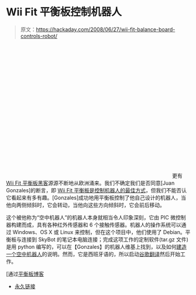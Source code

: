 # Wii Fit 平衡板控制机器人

> 原文：<https://hackaday.com/2008/06/27/wii-fit-balance-board-controls-robot/>

<object width="450" height="364"><param name="movie" value="http://www.youtube.com/v/5_W9StajjJI&amp;hl=en&amp;rel=0&amp;color1=0x3a3a3a&amp;color2=0x999999"></object> 
更有 [Wii Fit 平衡板黑客](http://www.hackaday.com/2008/06/13/wii-fit-world-of-warcraft/)源源不断地从欧洲涌来。我们不确定我们是否同意[Juan Gonzales]的断言，即 [Wii Fit 平衡板是控制机器人的最佳方式](http://www.youtube.com/watch?v=5_W9StajjJI)，但我们不能否认它看起来有多有趣。[Gonzales]成功地用平衡板控制了他自己设计的机器人，当他向两侧倾斜时，它会转动，当他向这些方向倾斜时，它会前后移动。

这个被他称为“空中机器人”的机器人本身就相当令人印象深刻，它由 PIC 微控制器构建而成，具有各种红外传感器和 6 个接触传感器。机器人的操作系统可以通过 Windows、OS X 或 Linux 来控制，但在这个项目中，他们使用了 Debian。平衡板与连接到 SkyBot 的笔记本电脑连接；完成这项工作的定制软件(tar.gz 文件)是用 python 编写的，可以在【Gonzales】的机器人维基上找到，以及如何[建造一个空中机器人](http://www.iearobotics.com/wiki/index.php?title=Skybot)的说明。然而，它是西班牙语的，所以启动[谷歌翻译](http://translate.google.com/translate?u=http%3A%2F%2Fwww.iearobotics.com%2Fwiki%2Findex.php%3Ftitle%3DSkybot&hl=en&ie=UTF8&sl=es&tl=en)然后开始工作。

[通过[平衡板博客](http://www.balanceboardblog.com/2008/06/wii-balance-board-used-to-control-robot.html)

*   [永久链接](http://www.youtube.com/watch?v=5_W9StajjJI)